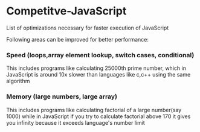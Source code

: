 # Competitve-JavaScript
List of optimizations necessary for faster execution of JavaScript

Following areas can be improved for better performance:

### Speed (loops,array element lookup, switch cases, conditional)

This includes programs like calculating 25000th prime number, which in JavaScript is around 10x slower than languages like c,c++ using the same algorithm

### Memory (large numbers, large array) 

This includes programs like calculating factorial of a large number(say 1000) while in JavaScript if you try to calculate factorial above 170 it gives you infinity because it exceeds language's number limit

